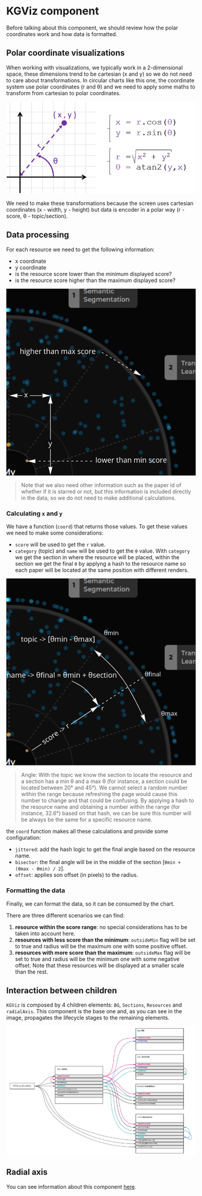 # KGViz component

Before talking about this component, we should review how the polar coordinates work and how data
is formatted.

## Polar coordinate visualizations

When working with visualizations, we typically work in a 2-dimensional space, these dimensions trend to be cartesian 
(x and y) so we do not need to care about transformations. In circular charts like this one, the coordinate system
use polar coordinates (r and θ) and we need to apply some maths to transform from cartesian to polar coordinates.

![Polar and Cartesian coordinates](../img/polar_cartesian.png "Polar and Cartesian coordinates")

We need to make these transformations because the screen uses cartesian coordinates (x - width, y - height) but
data is encoder in a polar way (r - score, θ - topic/section).

## Data processing

For each resource we need to get the following information:
- x coordinate
- y coordinate
- is the resource score lower than the minimum displayed score?
- is the resource score higher than the maximum displayed score?

![Knowledge Galaxy data tx](../img/kg_data_tx.png "Knowledge Galaxy data tx")

> Note that we also need other information such as the paper id of whether if it is starred
> or not, but this information is included directly in the data, so we do not need to make
> additional calculations.

### Calculating `x` and `y`

We have a function (`coord`) that returns those values. To get these values we need to make some
considerations:
- `score` will be used to get the `r` value.
- `category` (topic) and `name` will be used to get the `θ` value. With `category` we get the section
  in where the resource will be placed, within the section we get the final `θ` by applyng a hash to the
  resource name so each paper will be located at the same position with different renders.

![Knowledge Galaxy r and θ](../img/kg_r_and_angle.png "Knowledge Galaxy r and θ")

> Angle: With the topic we know the section to locate the resource and a section has a min θ and a max θ
> (for instance, a section could be located between 20° and 45°). We cannot select a random number within
> the range because refreshing the page would cause this number to change and that could be confusing. By
> applying a hash to the resource name and obtaining a number within the range (for instance, 32.6°) based
> on that hash, we can be sure this number will be always be the same for a specific resource name.

the `coord` function makes all these calculations and provide some configuration:
- `jittered`: add the hash logic to get the final angle based on the resource name.
- `bisector`: the final angle will be in the middle of the section [`θmin + (θmax - θmin) / 2`].
- `offset`: applies son offset (in pixels) to the radius.

### Formatting the data

Finally, we can format the data, so it can be consumed by the chart.

There are three different scenarios we can find:
1. **resource within the score range**: no special considerations has to be taken into account here.
2. **resources with less score than the minimum**: `outsideMin` flag will be set to true and radius will be the maximum
   one with some positive offset.
3. **resources with more score than the maximum**: `outsideMax` flag will be set to true and radius will be the minimum
   one with some negative offset. Note that these resources will be displayed at a smaller scale than the rest.

## Interaction between children

`KGViz` is composed by 4 children elements: `BG`, `Sections`, `Resources` and `radialAxis`. This component is the base
one and, as you can see in the image, propagates the lifecycle stages to the remaining elements.

![Knowledge Galaxy components](../img/kg_components.png "Knowledge Galaxy components")

## Radial axis

You can see information about this component [here](./radialAxisLogic.md).
